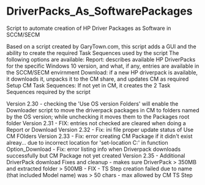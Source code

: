# DriverPacks_As_SoftwarePackages
Script to automate creation of HP Driver Packages as Software in SCCM/SECM 

Based on a script created by GaryTown.com, this script adds a GUI and the ability to create the required Task Sequences used by the script
The following options are available:
  Report: describes available HP DriverPacks for the specific Windows 10 version, and what, if any, entries are available in the SCCM/SECM envirnment
  Download: if a new HP driverpack is available, it downloads it, unpacks it to the CM share, and updates CM as required
  Setup CM Task Sequences: If not yet in CM, it creates the 2 Task Sequences required by the script

Version 2.30 - checking the 'Use OS version Folders' will enable the Downloader script to move the driverpack packages in CM to folders named by the OS version; while unchecking it moves them to the Packages root folder
Version 2.31 - FIX: entries not checked are cleared when doing a Report or Download
Version 2.32
            - Fix: ini file proper update status of Use CM FOlders
Version 2.33
            - Fix: error creating CM Package if it didn't exist alreay...
                due to incorrect location for 'set-location C:' in function Option_Download
            - Fix: error listing info when Driverpack downloads successfully but CM Package not yet created
Version 2.35
            - Additional DriverPack download Fixes and cleanup - makes sure DriverPack > 350MB and extracted folder > 500MB
            - FIX - TS Step creation failed due to name (that included Model name) was > 50 chars - max allowed by CM TS Step
